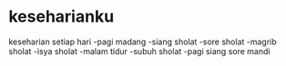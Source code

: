 # keseharianku
keseharian setiap hari
-pagi madang
-siang sholat
-sore sholat
-magrib sholat 
-isya sholat
-malam tidur
-subuh sholat
-pagi siang sore mandi
